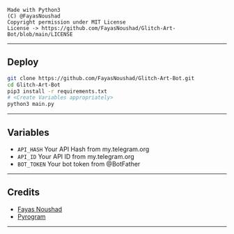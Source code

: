 ```
Made with Python3
(C) @FayasNoushad
Copyright permission under MIT License
License -> https://github.com/FayasNoushad/Glitch-Art-Bot/blob/main/LICENSE
```

---

## Deploy

```sh
git clone https://github.com/FayasNoushad/Glitch-Art-Bot.git
cd Glitch-Art-Bot
pip3 install -r requirements.txt
# <Create Variables appropriately>
python3 main.py
```

</details>

---

## Variables

- `API_HASH` Your API Hash from my.telegram.org
- `API_ID` Your API ID from my.telegram.org
- `BOT_TOKEN` Your bot token from @BotFather

---

## Credits

- [Fayas Noushad](https://github.com/FayasNoushad)
- [Pyrogram](https://github.com/pyrogram/pyrogram)

---
